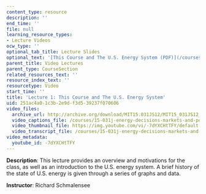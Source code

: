 ```yaml
---
content_type: resource
description: ''
end_time: ''
file: null
learning_resource_types:
- Lecture Videos
ocw_type: ''
optional_tab_title: Lecture Slides
optional_text: '[This Course and The U.S. Energy System (PDF)](/courses/15-031j-energy-decisions-markets-and-policies-spring-2012/resources/mit15_031js12_lec1)'
parent_title: Video Lectures
parent_type: CourseSection
related_resources_text: ''
resource_index_text: ''
resourcetype: Video
start_time: ''
title: 'Lecture 1: This Course and The U.S. Energy System'
uid: 251ac4a0-1c3b-2e9d-f3d5-39237f070606
video_files:
  archive_url: http://archive.org/download/MIT15.031JS12/MIT15_031JS12_lec01_300k.mp4
  video_captions_file: /courses/15-031j-energy-decisions-markets-and-policies-spring-2012/e0fcb1d6aef154388fc9a9195e987074_-7dYXCHtTFY.vtt
  video_thumbnail_file: https://img.youtube.com/vi/-7dYXCHtTFY/default.jpg
  video_transcript_file: /courses/15-031j-energy-decisions-markets-and-policies-spring-2012/a891b073fadce7f384fa0944e14a915f_-7dYXCHtTFY.pdf
video_metadata:
  youtube_id: -7dYXCHtTFY
---
```


**Description**: This lecture provides an overview and motivations for the class, as well as an introduction to the U.S. energy system. A brief history of the state of U.S. energy is given through a series of graphs and data.

**Instructor**: Richard Schmalensee



